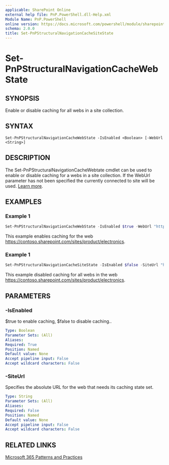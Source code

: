 ```yaml
---
applicable: SharePoint Online
external help file: PnP.PowerShell.dll-Help.xml
Module Name: PnP.PowerShell
online version: https://docs.microsoft.com/powershell/module/sharepoint-pnp/set-pnpstructuralnavigationcachesitestate
schema: 2.0.0
title: Set-PnPStructuralNavigationCacheSiteState
---
```


# Set-PnPStructuralNavigationCacheWebState

## SYNOPSIS
Enable or disable caching for all webs in a site collection.

## SYNTAX

```
Set-PnPStructuralNavigationCacheWebState -IsEnabled <Boolean> [-WebUrl <String>]
```

## DESCRIPTION
The Set-PnPStructuralNavigationCacheWebtate cmdlet can be used to enable or disable caching for a webs in a site collection. If the WebUrl parameter has not been specified the currently connected to site will be used. [Learn more](https://support.office.com/article/structural-navigation-and-performance-f163053f-8eca-4b9c-b973-36b395093b43). 

## EXAMPLES

### Example 1
```powershell
Set-PnPStructuralNavigationCacheWebState -IsEnabled $true -WebUrl "https://contoso.sharepoint.com/sites/product/electronics" 
```

This example enables caching for the web https://contoso.sharepoint.com/sites/product/electronics.

### Example 1
```powershell
Set-PnPStructuralNavigationCacheSiteState -IsEnabled $false -SiteUrl "https://contoso.sharepoint.com/sites/product/electronics" 
```

This example disabled caching for all webs in the web https://contoso.sharepoint.com/sites/product/electronics.

## PARAMETERS

### -IsEnabled
$true to enable caching, $false to disable caching.. 

```yaml
Type: Boolean
Parameter Sets: (All)
Aliases:
Required: True
Position: Named
Default value: None
Accept pipeline input: False
Accept wildcard characters: False
```

### -SiteUrl
Specifies the absolute URL for the web that needs its caching state set.

```yaml
Type: String
Parameter Sets: (All)
Aliases:
Required: False
Position: Named
Default value: None
Accept pipeline input: False
Accept wildcard characters: False
```

## RELATED LINKS

[Microsoft 365 Patterns and Practices](https://aka.ms/m365pnp)